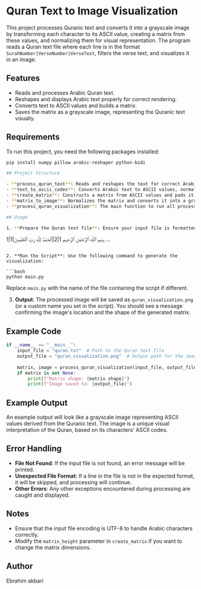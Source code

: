 # Quran Text to Image Visualization

This project processes Quranic text and converts it into a grayscale image by transforming each character to its ASCII value, creating a matrix from these values, and normalizing them for visual representation. The program reads a Quran text file where each line is in the format `SurahNumber|VerseNumber|VerseText`, filters the verse text, and visualizes it in an image.

## Features
- Reads and processes Arabic Quran text.
- Reshapes and displays Arabic text properly for correct rendering.
- Converts text to ASCII values and builds a matrix.
- Saves the matrix as a grayscale image, representing the Quranic text visually.

## Requirements

To run this project, you need the following packages installed:

```bash
pip install numpy pillow arabic-reshaper python-bidi

## Project Structure

- **process_quran_text**: Reads and reshapes the text for correct Arabic display.
- **text_to_ascii_codes**: Converts Arabic text to ASCII values, normalizing each to the 0-255 range.
- **create_matrix**: Constructs a matrix from ASCII values and pads it to fit evenly.
- **matrix_to_image**: Normalizes the matrix and converts it into a grayscale image.
- **process_quran_visualization**: The main function to run all processing steps and save the final image.

## Usage

1. **Prepare the Quran text file**: Ensure your input file is formatted as `SurahNumber|VerseNumber|VerseText`, with each verse on a new line. For example:
   ```
   1|1|بِسْمِ ٱللَّهِ ٱلرَّحْمَٰنِ ٱلرَّحِيمِ
   1|2|ٱلْحَمْدُ لِلَّهِ رَبِّ ٱلْعَٰلَمِينَ
   ...
   ```

2. **Run the Script**: Use the following command to generate the visualization:

   ```bash
   python main.py
   ```

   Replace `main.py` with the name of the file containing the script if different.

3. **Output**: The processed image will be saved as `quran_visualization.png` (or a custom name you set in the script). You should see a message confirming the image's location and the shape of the generated matrix.

## Example Code

```python
if __name__ == "__main__":
    input_file = "quran.txt"  # Path to the Quran text file
    output_file = "quran_visualization.png"  # Output path for the image
    
    matrix, image = process_quran_visualization(input_file, output_file)
    if matrix is not None:
        print(f"Matrix shape: {matrix.shape}")
        print(f"Image saved to: {output_file}")
```

## Example Output

An example output will look like a grayscale image representing ASCII values derived from the Quranic text. The image is a unique visual interpretation of the Quran, based on its characters' ASCII codes.

## Error Handling

- **File Not Found**: If the input file is not found, an error message will be printed.
- **Unexpected File Format**: If a line in the file is not in the expected format, it will be skipped, and processing will continue.
- **Other Errors**: Any other exceptions encountered during processing are caught and displayed.

## Notes
- Ensure that the input file encoding is UTF-8 to handle Arabic characters correctly.
- Modify the `matrix_height` parameter in `create_matrix` if you want to change the matrix dimensions.

## Author
Ebrahim akbari
